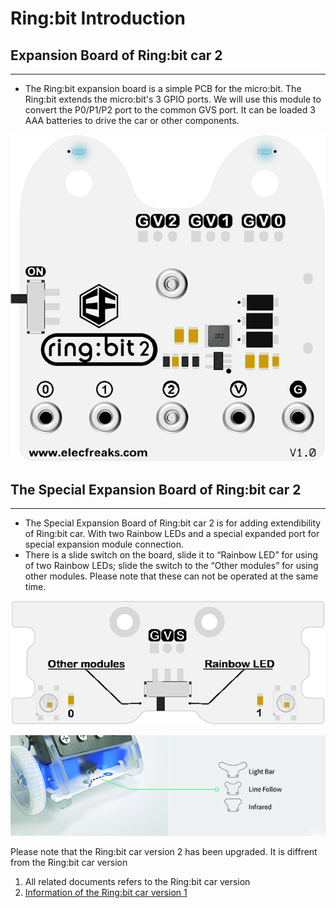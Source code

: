 # Ring:bit Introduction 

## Expansion Board of Ring:bit car 2 
---

- The Ring:bit expansion board is a simple PCB for the micro:bit. The Ring:bit extends the micro:bit's 3 GPIO ports. We will use this module to convert the P0/P1/P2 port to the common GVS port. It can be loaded 3 AAA batteries to drive the car or other components. 

![](./images/9hlUnYx.png)


## The Special Expansion Board of Ring:bit car 2 
---

- The Special Expansion Board of Ring:bit car 2 is for adding extendibility of Ring:bit car. With two Rainbow LEDs and a special expanded port for special expansion module connection.
- There is a slide switch on the board, slide it to “Rainbow LED” for using of two Rainbow LEDs; slide the switch to the “Other modules” for using other modules. Please note that these can not be operated at the same time.

![](./images/74l1cY4.png)

![](./images/MVoGDx1.jpg)

Please note that the Ring:bit car version 2 has been upgraded. It is diffrent from the Ring:bit car version 
1. All related documents refers to the Ring:bit car version 
2. [Information of the Ring:bit car version 1](http://www.elecfreaks.com/learn-cn/microbitKit/Ring_bit_Car_Kit/index.html)

